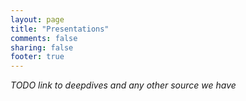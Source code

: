 ```yaml
---
layout: page
title: "Presentations"
comments: false
sharing: false
footer: true
---
```


*TODO link to deepdives and any other source we have*
